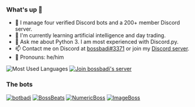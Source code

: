 ### What's up 👋

- 🤖 I manage four verified Discord bots and a 200+ member Discord server.
- 🧠 I'm currently learning artificial intelligence and day trading.
- 💬 Ask me about Python 3. I am most experienced with Discord.py.
- 📫 Contact me on Discord at [bossbadi#3371](https://discord.com/users/712323326575378562) or join my [Discord server](https://discord.gg/rzDqQqD).
- 🙂 Pronouns: he/him

![Most Used Languages](https://github-readme-stats.vercel.app/api/top-langs/?username=bossbadi&layout=compact)
[![Join bossbadi's server](https://discord.com/api/guilds/712323497380020314/widget.png?style=banner3)](https://discord.gg/rzDqQqD)

### The bots
[![botbadi](https://top.gg/api/widget/servers/753718230333522131.svg)](https://top.gg/bot/753718230333522131)
[![BossBeats](https://top.gg/api/widget/servers/777687606817062972.svg)](https://top.gg/bot/777687606817062972)
[![NumericBoss](https://top.gg/api/widget/servers/778450224904536067.svg)](https://top.gg/bot/778450224904536067)
[![ImageBoss](https://top.gg/api/widget/servers/800542737236754443.svg)](https://top.gg/bot/800542737236754443)

